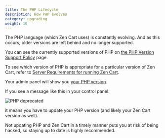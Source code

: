 ```yaml
---
title: The PHP Lifecycle 
description: How PHP evolves
category: upgrading 
weight: 10
---
```


The PHP language (which Zen Cart uses) is constantly evolving.  And as this occurs, older versions are left behind and no longer supported. 

You can see the currently supported versions of PHP on [the PHP Version Support Policy](https://www.php.net/supported-versions.php) page. 

To see which version of PHP is appropriate for a particular version of Zen Cart, refer to [Server Requirements for running Zen Cart](/user/first_steps/server_requirements/#php-version).

Your admin panel will show you [your PHP version](/user/admin_pages/admin_version/).

If you see a message like this in your control panel: 

![PHP deprecated](/images/php_deprecated.png)

it means you have to update your PHP version (and likely your Zen Cart version as well). 

Not updating PHP and Zen Cart in a timely manner puts you at risk of being hacked, so staying up to date is highly recommended. 

